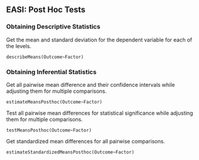 
## EASI: Post Hoc Tests

### Obtaining Descriptive Statistics

Get the mean and standard deviation for the dependent variable for each of the levels.

```{r}
describeMeans(Outcome~Factor)
```

### Obtaining Inferential Statistics

Get all pairwise mean difference and their confidence intervals while adjusting them for multiple comparisons.

```{r}
estimateMeansPosthoc(Outcome~Factor)
```

Test all pairwise mean differences for statistical significance while adjusting them for multiple comparisons.

```{r}
testMeansPosthoc(Outcome~Factor)
```

Get standardized mean differences for all pairwise comparisons.

```{r}
estimateStandardizedMeansPosthoc(Outcome~Factor)
```
